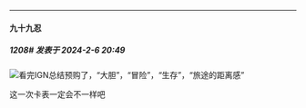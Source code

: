 
*****

####  九十九忍  
##### 1208#       发表于 2024-2-6 20:49

<img src="https://static.saraba1st.com/image/smiley/face2017/018.png" referrerpolicy="no-referrer">看完IGN总结预购了，“大胆”，“冒险”，“生存”，“旅途的距离感”

这一次卡表一定会不一样吧

